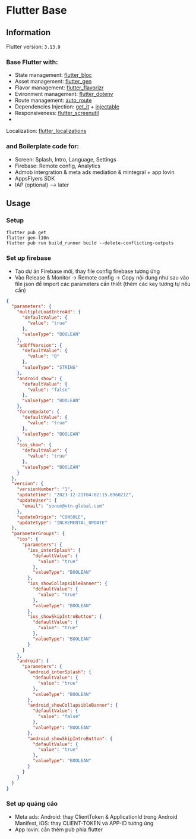 # Flutter Base

## Information

Flutter version: `3.13.9`

### Base Flutter with:

- State management: [flutter_bloc](https://pub.dev/packages/flutter_bloc)
- Asset management: [flutter_gen](https://pub.dev/packages/flutter_gen)
- Flavor management: [flutter_flavorizr](https://pub.dev/packages/flutter_flavorizr)
- Evironment management: [flutter_dotenv](https://pub.dev/packages/flutter_dotenv)
- Route management: [auto_route](https://pub.dev/packages/auto_route)
- Dependencies
  Injection: [get_it](https://pub.dev/packages/get_it) + [injectable](https://pub.dev/packages/injectable)
- Responsiveness: [flutter_screenutil](https://pub.dev/packages/flutter_screenutil)
-
Localization: [flutter_localizations](https://docs.flutter.dev/ui/accessibility-and-localization/internationalization)

### and Boilerplate code for:

- Screen: Splash, Intro, Language, Settings
- Firebase: Remote config, Analytics
- Admob intergration & meta ads mediation & mintegral + app lovin
- AppsFlyers SDK
- IAP (optional) --> later

## Usage

### Setup

```console
flutter pub get
flutter gen-l10n
flutter pub run build_runner build --delete-conflicting-outputs
```

### Set up firebase

- Tạo dự án Firebase mới, thay file config firebase tương ứng
- Vào Release & Monitor -> Remote config -> Copy nội dung như sau vào file json để import các
  parameters cần thiết (thêm các key tương tự nếu cần)

```json
{
  "parameters": {
    "multipleLoadIntroAd": {
      "defaultValue": {
        "value": "true"
      },
      "valueType": "BOOLEAN"
    },
    "adOffVersion": {
      "defaultValue": {
        "value": "0"
      },
      "valueType": "STRING"
    },
    "android_show": {
      "defaultValue": {
        "value": "false"
      },
      "valueType": "BOOLEAN"
    },
    "forceUpdate": {
      "defaultValue": {
        "value": "true"
      },
      "valueType": "BOOLEAN"
    },
    "ios_show": {
      "defaultValue": {
        "value": "true"
      },
      "valueType": "BOOLEAN"
    }
  },
  "version": {
    "versionNumber": "1",
    "updateTime": "2023-12-21T04:02:15.896021Z",
    "updateUser": {
      "email": "soncm@vtn-global.com"
    },
    "updateOrigin": "CONSOLE",
    "updateType": "INCREMENTAL_UPDATE"
  },
  "parameterGroups": {
    "ios": {
      "parameters": {
        "ios_interSplash": {
          "defaultValue": {
            "value": "true"
          },
          "valueType": "BOOLEAN"
        },
        "ios_showCollapsibleBanner": {
          "defaultValue": {
            "value": "true"
          },
          "valueType": "BOOLEAN"
        },
        "ios_showSkipIntroButton": {
          "defaultValue": {
            "value": "true"
          },
          "valueType": "BOOLEAN"
        }
      }
    },
    "android": {
      "parameters": {
        "android_interSplash": {
          "defaultValue": {
            "value": "true"
          },
          "valueType": "BOOLEAN"
        },
        "android_showCollapsibleBanner": {
          "defaultValue": {
            "value": "false"
          },
          "valueType": "BOOLEAN"
        },
        "android_showSkipIntroButton": {
          "defaultValue": {
            "value": "true"
          },
          "valueType": "BOOLEAN"
        }
      }
    }
  }
}
```

### Set up quảng cáo

- Meta ads: Android: thay ClientToken & ApplicationId trong Android Manifest, iOS: thay CLIENT-TOKEN và APP-ID tương ứng
- App lovin: cần thêm pub phía flutter
